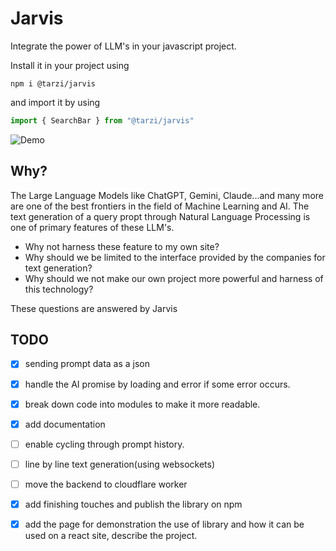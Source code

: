 # Jarvis

Integrate the power of LLM's in your javascript project.

Install it in your project using
```console
npm i @tarzi/jarvis
```
and import it by using
```javascript
import { SearchBar } from "@tarzi/jarvis"
```

![Demo](https://media.giphy.com/media/v1.Y2lkPTc5MGI3NjExa2R0dWZ6bTluaHRvNzY4YTcwank1MGd5ZmQ1b29xNG1vMWt1OG9jdiZlcD12MV9pbnRlcm5hbF9naWZfYnlfaWQmY3Q9Zw/cHbAqyIGyc96OLUcd8/giphy.gif)

## Why?
The Large Language Models like ChatGPT, Gemini, Claude...and many more are one of the best frontiers in the field of Machine Learning and AI. The text generation of a query propt through Natural Language Processing is one of primary features of these LLM's.

- Why not harness these feature to my own site? <br>
- Why should we be limited to the interface provided by the companies for text generation? <br>
- Why should we not make our own project more powerful and harness of this technology?

These questions are answered by Jarvis

## TODO

- [x] sending prompt data as a json

- [x] handle the AI promise by loading and error if some error occurs.

- [x] break down code into modules to make it more readable.

- [x] add documentation

- [ ] enable cycling through prompt history.

- [ ] line by line text generation(using websockets)

- [ ]  move the backend to cloudflare worker

- [x]  add finishing touches and publish the library on npm

- [x]  add the page for demonstration the use of library and how it can be used on a react site, describe the project.
